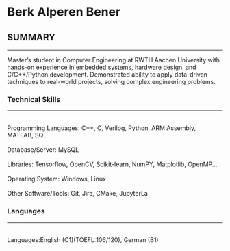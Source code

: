 # Berk Alperen Bener

## SUMMARY
------------
Master’s student in Computer Engineering at RWTH Aachen University with hands-on experience in embedded
systems, hardware design, and C/C++/Python development. Demonstrated ability to apply data-driven
techniques to real-world projects, solving complex engineering problems.


### Technical Skills
-------
<p>
<br> Programming Languages: C++, C, Verilog, Python, ARM Assembly, MATLAB, SQL<br />   
<br> Database/Server: MySQL<br />   
<br> Libraries: Tensorflow, OpenCV, Scikit-learn, NumPY, Matplotlib, OpenMP...<br />   
<br> Operating System: Windows, Linux<br />   
<br> Other Software/Tools: Git, Jira, CMake, JupyterLa<br />   
  
</p>

### Languages
-------
<br> Languages:English (C1)(TOEFL:106/120), German (B1)<br />   

